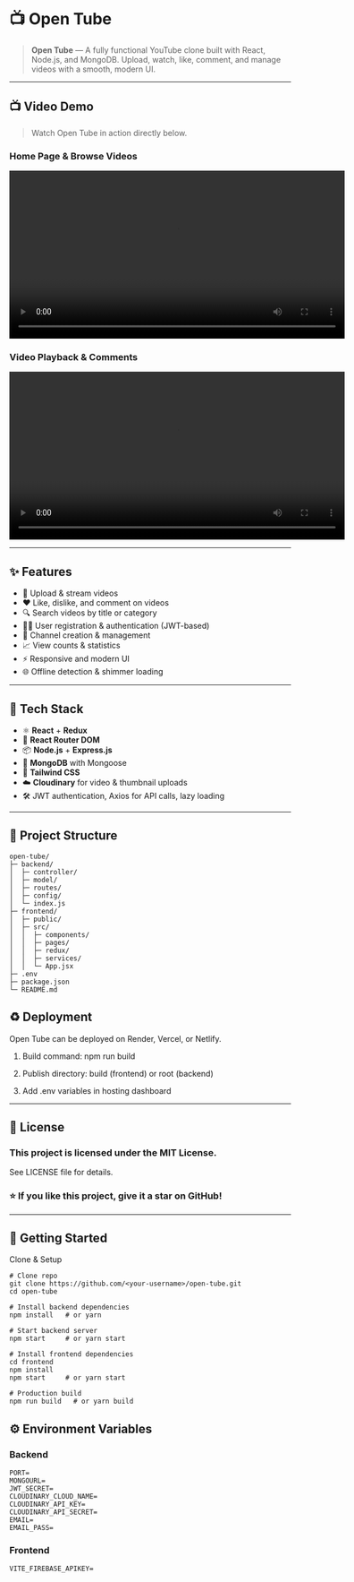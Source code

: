 # 📺 Open Tube


> **Open Tube** — A fully functional YouTube clone built with React, Node.js, and MongoDB. Upload, watch, like, comment, and manage videos with a smooth, modern UI.  

---

## 📺 Video Demo

> Watch Open Tube in action directly below.

### Home Page & Browse Videos
<video width="600" controls>
  <source src="https://drive.google.com/uc?export=download&id=1BuYJTM-S_CuUGu14kaybskj5HdPmTE0K" type="video/mp4">
  Your browser does not support the video tag.
</video>


### Video Playback & Comments
<video width="600" controls>
  <source src="https://www.example.com/video2.mp4" type="video/mp4">
  Your browser does not support the video tag.
</video>

---

## ✨ Features

- 🎥 Upload & stream videos  
- ❤️ Like, dislike, and comment on videos  
- 🔍 Search videos by title or category  
- 🧑‍💻 User registration & authentication (JWT-based)  
- 📂 Channel creation & management  
- 📈 View counts & statistics  
- ⚡ Responsive and modern UI  
- 🌐 Offline detection & shimmer loading  

---

## 🧰 Tech Stack

- ⚛️ **React** + **Redux**  
- 🔀 **React Router DOM**  
- 📦 **Node.js** + **Express.js**  
- 🧪 **MongoDB** with Mongoose  
- 🎨 **Tailwind CSS**  
- ☁️ **Cloudinary** for video & thumbnail uploads  
- 🛠 JWT authentication, Axios for API calls, lazy loading  

---

## 📂 Project Structure

```base
open-tube/
├─ backend/
│  ├─ controller/
│  ├─ model/
│  ├─ routes/
│  ├─ config/
│  └─ index.js
├─ frontend/
│  ├─ public/
│  ├─ src/
│  │  ├─ components/
│  │  ├─ pages/
│  │  ├─ redux/
│  │  ├─ services/
│  │  └─ App.jsx
├─ .env
├─ package.json
└─ README.md
```
## ♻️ Deployment

Open Tube can be deployed on Render, Vercel, or Netlify.

1. Build command: npm run build

2. Publish directory: build (frontend) or root (backend)

3. Add .env variables in hosting dashboard
---
## 📜 License

### This project is licensed under the MIT License.
See LICENSE file for details.

### ⭐ If you like this project, give it a star on GitHub!
---
## 🚀 Getting Started
Clone & Setup
```
# Clone repo
git clone https://github.com/<your-username>/open-tube.git
cd open-tube

# Install backend dependencies
npm install   # or yarn

# Start backend server
npm start     # or yarn start

# Install frontend dependencies
cd frontend
npm install
npm start     # or yarn start

# Production build
npm run build   # or yarn build
```
## ⚙️ Environment Variables
### Backend
```
PORT=
MONGOURL=
JWT_SECRET=
CLOUDINARY_CLOUD_NAME=
CLOUDINARY_API_KEY=
CLOUDINARY_API_SECRET=
EMAIL=
EMAIL_PASS=
```
### Frontend
```
VITE_FIREBASE_APIKEY=
```

